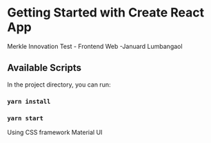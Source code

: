 # Getting Started with Create React App

Merkle Innovation Test - Frontend Web -Januard Lumbangaol
## Available Scripts

In the project directory, you can run:

### `yarn install`
### `yarn start`

Using CSS framework Material UI


